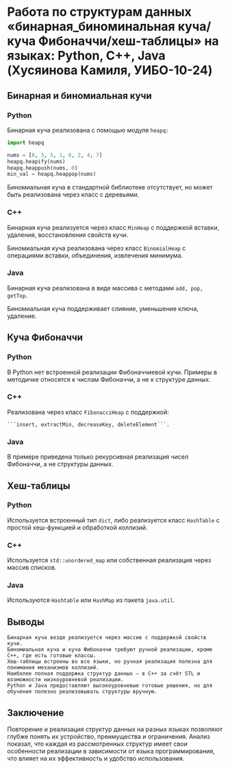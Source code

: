 # Работа по структурам данных «бинарная_биноминальная куча/куча Фибоначчи/хеш-таблицы» на языках: Python, C++, Java (Хусяинова Камиля, УИБО-10-24) 
## Бинарная и биномиальная кучи
### Python 
Бинарная куча реализована с помощью модуля ```heapq:```
```py
import heapq

nums = [8, 3, 5, 1, 6, 2, 4, 7]
heapq.heapify(nums)
heapq.heappush(nums, 0)
min_val = heapq.heappop(nums)
```
Биномиальная куча в стандартной библиотеке отсутствует, но может быть реализована через класс с деревьями.
### C++
Бинарная куча реализуется через класс ```MinHeap``` с поддержкой вставки, удаления, восстановления свойств кучи.

Биномиальная куча реализована через класс ```BinomialHeap``` с операциями вставки, объединения, извлечения минимума.
### Java
Бинарная куча реализована в виде массива с методами ```add, pop, getTop```.

Биномиальная куча поддерживает слияние, уменьшение ключа, удаление.
## Куча Фибоначчи
### Python 
В Python нет встроенной реализации Фибоначчиевой кучи. Примеры в методичке относятся к числам Фибоначчи, а не к структуре данных.
### C++
Реализована через класс ```FibonacciHeap``` с поддержкой:

    ```insert, extractMin, decreaseKey, deleteElement```.
### Java
В примере приведена только рекурсивная реализация чисел Фибоначчи, а не структуры данных.
## Хеш-таблицы
### Python
Используется встроенный тип ```dict```, либо реализуется класс ```HashTable``` с простой хеш-функцией и обработкой коллизий.
### C++
Используется ```std::unordered_map``` или собственная реализация через массив списков.
### Java
Используются ```Hashtable``` или ```HashMap``` из пакета ```java.util```.
## Выводы

    Бинарная куча везде реализуется через массив с поддержкой свойств кучи.
    Биномиальная куча и куча Фибоначчи требуют ручной реализации, кроме C++, где есть готовые классы.
    Хеш-таблицы встроены во все языки, но ручная реализация полезна для понимания механизмов коллизий.
    Наиболее полная поддержка структур данных — в C++ за счёт STL и возможности низкоуровневой реализации.
    Python и Java предоставляют высокоуровневые готовые решения, но для обучения полезно реализовывать структуры вручную.
## Заключение
Повторение и реализация структур данных на разных языках позволяют глубже понять их устройство, преимущества и ограничения. Анализ показал, что каждая из рассмотренных структур имеет свои особенности реализации в зависимости от языка программирования, что влияет на их эффективность и удобство использования.
